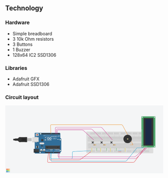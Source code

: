 ## Technology 

### **Hardware**
- Simple breadboard
- 3 10k Ohm resistors
- 3 Buttons
- 1 Buzzer
- 128x64 IC2 SSD1306

### **Libraries**
- Adafruit GFX
- Adafruit SSD1306

### **Circuit layout**
![image](counterlayout.png)
